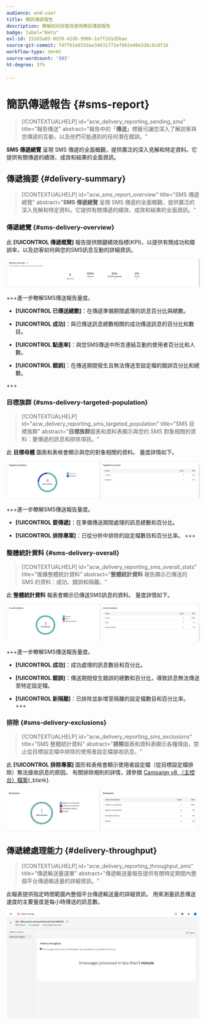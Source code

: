 ```yaml
---
audience: end-user
title: 簡訊傳遞報告
description: 瞭解如何存取及使用簡訊傳遞報告
badge: label="Beta"
exl-id: 153d3a85-0d39-42db-9906-1e7f2d1d5bae
source-git-commit: f4ffb1e033dae3d631772ef602e48e336c8c0f16
workflow-type: tm+mt
source-wordcount: '503'
ht-degree: 37%

---
```


# 簡訊傳遞報告 {#sms-report}

>[!CONTEXTUALHELP]
>id="acw_delivery_reporting_sending_sms"
>title="報告傳送"
>abstract="報告中的「**傳送**」標籤可讓您深入了解訪客與您傳遞的互動，以及他們可能遇到的任何潛在錯誤。"

**SMS 傳遞總覽** 呈現 SMS 傳遞的全面概觀，提供廣泛的深入見解和特定資料。它提供有關傳遞的績效、成效和結果的全面資訊。

## 傳遞摘要 {#delivery-summary}

>[!CONTEXTUALHELP]
>id="acw_sms_report_overview"
>title="SMS 傳遞總覽"
>abstract="**SMS 傳遞總覽** 呈現 SMS 傳遞的全面概觀，提供廣泛的深入見解和特定資料。它提供有關傳遞的績效、成效和結果的全面資訊。"

### 傳遞總覽 {#sms-delivery-overview}

此 **[!UICONTROL 傳遞概覽]** 報告提供關鍵績效指標(KPI)，以提供有關成功和錯誤率，以及訪客如何與您的SMS訊息互動的詳細資訊。

![](assets/reporting_sms_3.png)

+++進一步瞭解SMS傳送報告量度。

* **[!UICONTROL 已傳送總數]**：在傳遞準備期間處理的訊息百分比與總數。

* **[!UICONTROL 成功]**：與已傳送訊息總數相關的成功傳送訊息的百分比和數目。

* **[!UICONTROL 點進率]**：與您SMS傳送中所含連結互動的使用者百分比和人數。

* **[!UICONTROL 錯誤]**：在傳送期間發生且無法傳送至設定檔的錯誤百分比和總數。

+++


### 目標族群 {#sms-delivery-targeted-population}


>[!CONTEXTUALHELP]
>id="acw_delivery_reporting_sms_targeted_population"
>title="SMS 目標族群"
>abstract="**目標族群**&#x200B;圖表和資料表顯示與您的 SMS 對象相關的資料：要傳遞的訊息和排除項目。"

此 **目標母體** 圖表和表格會顯示與您的對象相關的資料。 量度詳情如下。

![](assets/reporting_sms_4.png)

+++進一步瞭解SMS傳送報告量度。

* **[!UICONTROL 要傳遞]**：在準備傳送期間處理的訊息總數和百分比。

* **[!UICONTROL 排除專案]**：已從分析中排除的設定檔數目和百分比率。
+++


### 整體統計資料 {#sms-delivery-overall}


>[!CONTEXTUALHELP]
>id="acw_delivery_reporting_sms_overall_stats"
>title="推播整體統計資料"
>abstract="**整體統計資料** 報告顯示已傳送的 SMS 的資料：成功、錯誤和隔離。"

此 **整體統計資料** 報表會顯示已傳送SMS訊息的資料。 量度詳情如下。

![](assets/reporting_sms_5.png)

+++進一步瞭解SMS傳送報告量度。

* **[!UICONTROL 成功]**：成功處理的訊息數目和百分比。

* **[!UICONTROL 錯誤]**：傳送期間發生錯誤的總數和百分比，導致訊息無法傳送至特定設定檔。

* **[!UICONTROL 新隔離]**：已排除並新增至隔離的設定檔數目和百分比率。
+++

### 排除 {#sms-delivery-exclusions}


>[!CONTEXTUALHELP]
>id="acw_delivery_reporting_sms_exclusions"
>title="SMS 整體統計資料"
>abstract="**排除**&#x200B;圖表和資料表顯示各種理由，禁止從目標設定檔中排除的使用者設定檔接收訊息。"


此 **[!UICONTROL 排除專案]** 圖形和表格會顯示使用者設定檔（從目標設定檔排除）無法接收訊息的原因。 有關排除規則的詳情，請參閱 [Campaign v8 （主控台）檔案](https://experienceleague.adobe.com/docs/campaign/campaign-v8/send/failures/delivery-failures.html#sms-quarantines){_blank}.

![](assets/reporting_sms_6.png)

## 傳遞總處理能力 {#delivery-throughput}

>[!CONTEXTUALHELP]
>id="acw_delivery_reporting_throughput_sms"
>title="傳遞輸送量選單"
>abstract="傳遞輸送量報告提供有關特定期間內整個平台傳遞輸送量的詳細資訊。"

此報表提供指定時間範圍內整個平台傳遞輸送量的詳細資訊。 用來測量訊息傳送速度的主要量度是每小時傳送的訊息數。

![](assets/reporting_sms_2.png)
